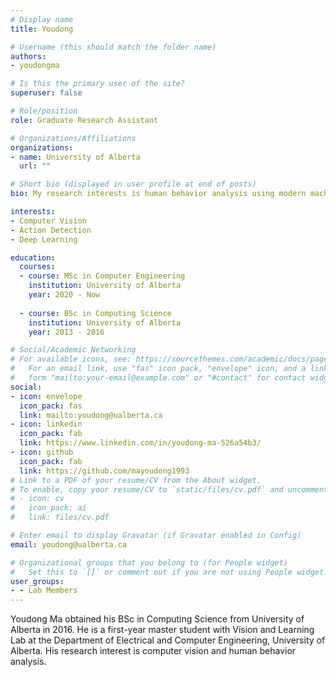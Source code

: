 ```yaml
---
# Display name
title: Youdong

# Username (this should match the folder name)
authors:
- youdongma

# Is this the primary user of the site?
superuser: false

# Role/position
role: Graduate Research Assistant

# Organizations/Affiliations
organizations:
- name: University of Alberta
  url: ""

# Short bio (displayed in user profile at end of posts)
bio: My research interests is human behavior analysis using modern machine learning tools.

interests:
- Computer Vision
- Action Detection
- Deep Learning

education:
  courses:
  - course: MSc in Computer Engineering
    institution: University of Alberta
    year: 2020 - Now
  
  - course: BSc in Computing Science 
    institution: University of Alberta
    year: 2013 - 2016

# Social/Academic Networking
# For available icons, see: https://sourcethemes.com/academic/docs/page-builder/#icons
#   For an email link, use "fas" icon pack, "envelope" icon, and a link in the
#   form "mailto:your-email@example.com" or "#contact" for contact widget.
social:
- icon: envelope
  icon_pack: fas
  link: mailto:youdong@ualberta.ca
- icon: linkedin
  icon_pack: fab
  link: https://www.linkedin.com/in/youdong-ma-526a54b3/
- icon: github
  icon_pack: fab
  link: https://github.com/mayoudong1993
# Link to a PDF of your resume/CV from the About widget.
# To enable, copy your resume/CV to `static/files/cv.pdf` and uncomment the lines below.
# - icon: cv
#   icon_pack: ai
#   link: files/cv.pdf

# Enter email to display Gravatar (if Gravatar enabled in Config)
email: youdong@ualberta.ca

# Organizational groups that you belong to (for People widget)
#   Set this to `[]` or comment out if you are not using People widget.
user_groups:
- - Lab Members
---
```


Youdong Ma obtained his BSc in Computing Science from University of Alberta in 2016. 
He is a first-year master student with Vision and Learning Lab at the Department of 
Electrical and Computer Engineering, University of Alberta. His research interest 
is computer vision and human behavior analysis.